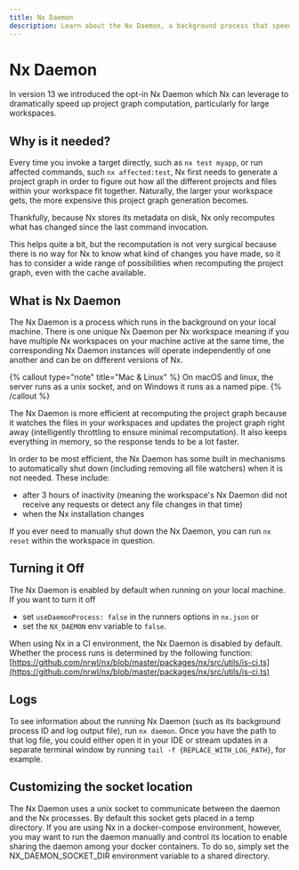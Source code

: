 ```yaml
---
title: Nx Daemon
description: Learn about the Nx Daemon, a background process that speeds up project graph computation in large workspaces by maintaining state between commands.
---
```


# Nx Daemon

In version 13 we introduced the opt-in Nx Daemon which Nx can leverage to dramatically speed up project graph computation, particularly for large workspaces.

## Why is it needed?

Every time you invoke a target directly, such as `nx test myapp`, or run affected commands, such `nx affected:test`, Nx first needs to generate a project graph in order to figure out how all the different projects and files within your workspace fit together. Naturally, the larger your workspace gets, the more expensive this project graph generation becomes.

Thankfully, because Nx stores its metadata on disk, Nx only recomputes what has changed since the last command invocation.

This helps quite a bit, but the recomputation is not very surgical because there is no way for Nx to know what kind of changes you have made, so it has to consider a wide range of possibilities when recomputing the project graph, even with the cache available.

## What is Nx Daemon

The Nx Daemon is a process which runs in the background on your local machine. There is one unique Nx Daemon per Nx workspace meaning if you have multiple Nx workspaces on your machine active at the same time, the corresponding Nx Daemon instances will operate independently of one another and can be on different versions of Nx.

{% callout type="note" title="Mac & Linux" %}
On macOS and linux, the server runs as a unix socket, and on Windows it runs as a named pipe.
{% /callout %}

The Nx Daemon is more efficient at recomputing the project graph because it watches the files in your workspaces and updates the project graph right away (intelligently throttling to ensure minimal recomputation). It also keeps everything in memory, so the response tends to be a lot faster.

In order to be most efficient, the Nx Daemon has some built in mechanisms to automatically shut down (including removing all file watchers) when it is not needed. These include:

- after 3 hours of inactivity (meaning the workspace's Nx Daemon did not receive any requests or detect any file changes in that time)
- when the Nx installation changes

If you ever need to manually shut down the Nx Daemon, you can run `nx reset` within the workspace in question.

## Turning it Off

The Nx Daemon is enabled by default when running on your local machine. If you want to turn it off

- set `useDaemonProcess: false` in the runners options in `nx.json` or
- set the `NX_DAEMON` env variable to `false`.

When using Nx in a CI environment, the Nx Daemon is disabled by default. Whether the process runs is determined by the following function: [https://github.com/nrwl/nx/blob/master/packages/nx/src/utils/is-ci.ts](https://github.com/nrwl/nx/blob/master/packages/nx/src/utils/is-ci.ts)

## Logs

To see information about the running Nx Daemon (such as its background process ID and log output file), run `nx daemon`. Once you have the path to that log file, you could either open it in your IDE or stream updates in a separate terminal window by running `tail -f {REPLACE_WITH_LOG_PATH}`, for example.

## Customizing the socket location

The Nx Daemon uses a unix socket to communicate between the daemon and the Nx processes. By default this socket gets placed in a temp directory. If you are using Nx in a docker-compose environment, however, you may want to run the daemon manually
and control its location to enable sharing the daemon among your docker containers. To do so, simply set the NX_DAEMON_SOCKET_DIR environment variable to a shared directory.
